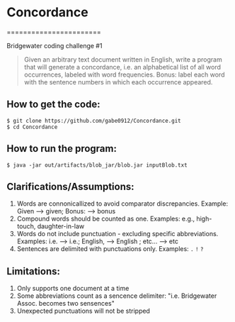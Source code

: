 # Concordance
=======================

Bridgewater coding challenge #1
> Given an arbitrary text document written in English, write a program that will generate a concordance, i.e. an alphabetical list of all word occurrences, labeled with word frequencies. Bonus: label each word with the sentence numbers in which each occurrence appeared.


How to get the code:
--------------------

    $ git clone https://github.com/gabe0912/Concordance.git
    $ cd Concordance

How to run the program:
-----------------------
    $ java -jar out/artifacts/blob_jar/blob.jar inputBlob.txt

Clarifications/Assumptions:
---------------------------

1. Words are connonicallized to avoid comparator discrepancies. Example: Given --> given; Bonus: --> bonus
1. Compound words should be counted as one. Examples: e.g., high-touch, daughter-in-law
1. Words do not include punctuation - excluding specific abbreviations. Examples: i.e. --> i.e.; English, --> English ; etc... --> etc
1. Sentences are delimited with punctuations only. Examples:  `.` `!` `?`

Limitations:
-----------

1. Only supports one document at a time
1. Some abbreviations count as a sencence delimiter: "i.e. Bridgewater Assoc. becomes two sensences"
1. Unexpected punctuations will not be stripped
